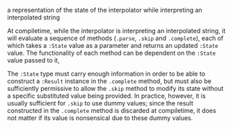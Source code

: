a representation of the state of the interpolator while interpreting an interpolated string

At compiletime, while the interpolator is interpreting an interpolated string, it will evaluate a sequence of
methods (`.parse`, `.skip` and `.complete`), each of which takes a `:State` value as a parameter and returns an
updated `:State` value. The functionality of each method can be dependent on the `:State` value passed to it,

The `:State` type must carry enough information in order to be able to construct a `:Result` instance in the
`.complete` method, but must also be sufficiently permissive to allow the `.skip` method to modify its state
without a specific substituted value being provided. In practice, however, it is usually sufficient for `.skip`
to use dummy values; since the result constructed in the `.complete` method is discarded at compiletime, it does
not matter if its value is nonsensical due to these dummy values.